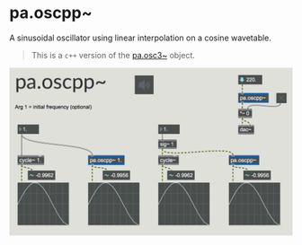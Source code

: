 # pa.oscpp~

A sinusoidal oscillator using linear interpolation on a cosine wavetable.

> This is a `c++` version of the [pa.osc3~](../pa.osc3_tilde/) object.

![pa.oscpp~ capture](pa.oscpp~.png)
